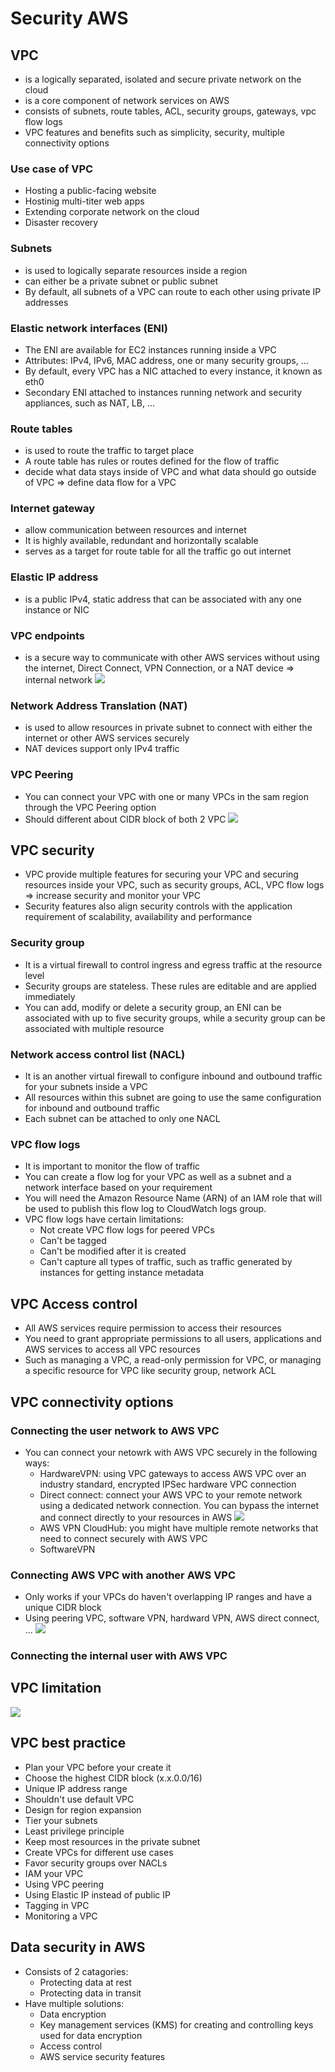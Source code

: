 # Security AWS

## VPC
- is a logically separated, isolated and secure private network on the cloud
- is a core component of network services on AWS
- consists of subnets, route tables, ACL, security groups, gateways, vpc flow logs
- VPC features and benefits such as simplicity, security, multiple connectivity options

### Use case of VPC
- Hosting a public-facing website
- Hostinig multi-titer web apps
- Extending corporate network on the cloud
- Disaster recovery

### Subnets
- is used to logically separate resources inside a region
- can either be a private subnet or public subnet
- By default, all subnets of a VPC can route to each other using private IP addresses

### Elastic network interfaces (ENI)
- The ENI are available for EC2 instances running inside a VPC
- Attributes: IPv4, IPv6, MAC address, one or many security groups, ...
- By default, every VPC has a NIC attached to every instance, it known as eth0
- Secondary ENI attached to instances running network and security appliances, such as NAT, LB, ...

### Route tables
- is used to route the traffic to target place
- A route table has rules or routes defined for the flow of traffic 
- decide what data stays inside of VPC and what data should go outside of VPC => define data flow for a VPC

### Internet gateway
- allow communication between resources and internet 
- It is highly available, redundant and horizontally scalable
- serves as a target for route table for all the traffic go out internet

### Elastic IP address
- is a public IPv4, static address that can be associated with any one instance or NIC 

### VPC endpoints
- is a secure way to communicate with other AWS services without using the internet, Direct Connect, VPN Connection, or a NAT device => internal network
![](./media/how_to_use_endpoint.png)

### Network Address Translation (NAT)
- is used to allow resources in private subnet to connect with either the internet or other AWS services securely
- NAT devices support only IPv4 traffic

### VPC Peering
- You can connect your VPC with one or many VPCs in the sam region through the VPC Peering option
- Should different about CIDR block of both 2 VPC
![](./media/vpc_peering.png)

## VPC security
- VPC provide multiple features for securing your VPC and securing resources inside your VPC, such as security groups, ACL, VPC flow logs => increase security and monitor your VPC 
- Security features also align security controls with the application requirement of scalability, availability and performance

### Security group
- It is a virtual firewall to control ingress and egress traffic at the resource level 
- Security groups are stateless. These rules are editable and are applied immediately 
- You can add, modify or delete a security group, an ENI can be associated with up to five security groups, while a security group can be associated with multiple resource

### Network access control list (NACL)
- It is an another virtual firewall to configure inbound and outbound traffic for your subnets inside a VPC
- All resources within this subnet are going to use the same configuration for inbound and outbound traffic
- Each subnet can be attached to only one NACL

### VPC flow logs
- It is important to monitor the flow of traffic
- You can create a flow log for your VPC as well as a subnet and a network interface based on your requirement
- You will need the Amazon Resource Name (ARN) of an IAM role that will be used to publish this flow log to CloudWatch logs group.
- VPC flow logs have certain limitations:
    - Not create VPC flow logs for peered VPCs
    - Can't be tagged
    - Can't be modified after it is created
    - Can't capture all types of traffic, such as traffic generated by instances for getting instance metadata

## VPC Access control
- All AWS services require permission to access their resources
- You need to grant appropriate permissions to all users, applications and AWS services to access all VPC resources
- Such as managing a VPC, a read-only permission for VPC, or managing a specific resource for VPC like security group, network ACL

## VPC connectivity options
### Connecting the user network to AWS VPC
- You can connect your netowrk with AWS VPC securely in the following ways:
    - HardwareVPN: using VPC gateways to access AWS VPC over an industry standard, encrypted IPSec hardware VPC connection
    - Direct connect: connect your AWS VPC to your remote network using a dedicated network connection. You can bypass the internet and connect directly to your resources in AWS
    ![](./media/direct_connect_aws.png)
    - AWS VPN CloudHub: you might have multiple remote networks that need to connect securely with AWS VPC
    - SoftwareVPN

### Connecting AWS VPC with another AWS VPC
- Only works if your VPCs do haven't overlapping IP ranges and have a unique CIDR block
- Using peering VPC, software VPN, hardward VPN, AWS direct connect, ...
![](./media/peering_vpc_aws.png)
### Connecting the internal user with AWS VPC

## VPC limitation
![](./media/vpc_limitation_aws.png)

## VPC best practice
- Plan your VPC before your create it
- Choose the highest CIDR block (x.x.0.0/16)
- Unique IP address range
- Shouldn't use default VPC
- Design for region expansion
- Tier your subnets
- Least privilege principle
- Keep most resources in the private subnet
- Create VPCs for different use cases
- Favor security groups over NACLs
- IAM your VPC
- Using VPC peering
- Using Elastic IP instead of public IP
- Tagging in VPC
- Monitoring a VPC

## Data security in AWS
- Consists of 2 catagories:
    - Protecting data at rest
    - Protecting data in transit
- Have multiple solutions:
    - Data encryption
    - Key management services (KMS) for creating and controlling keys used for data encryption
    - Access control
    - AWS service security features



























